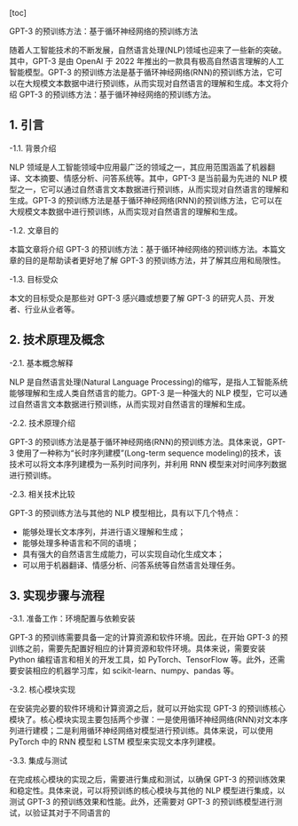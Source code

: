 
[toc]                    
                
                
GPT-3 的预训练方法：基于循环神经网络的预训练方法

随着人工智能技术的不断发展，自然语言处理(NLP)领域也迎来了一些新的突破。其中，GPT-3 是由 OpenAI 于 2022 年推出的一款具有极高自然语言理解的人工智能模型。GPT-3 的预训练方法是基于循环神经网络(RNN)的预训练方法，它可以在大规模文本数据中进行预训练，从而实现对自然语言的理解和生成。本文将介绍 GPT-3 的预训练方法：基于循环神经网络的预训练方法。

## 1. 引言

-1.1. 背景介绍

NLP 领域是人工智能领域中应用最广泛的领域之一，其应用范围涵盖了机器翻译、文本摘要、情感分析、问答系统等。其中，GPT-3 是当前最为先进的 NLP 模型之一，它可以通过自然语言文本数据进行预训练，从而实现对自然语言的理解和生成。GPT-3 的预训练方法是基于循环神经网络(RNN)的预训练方法，它可以在大规模文本数据中进行预训练，从而实现对自然语言的理解和生成。

-1.2. 文章目的

本篇文章将介绍 GPT-3 的预训练方法：基于循环神经网络的预训练方法。本篇文章的目的是帮助读者更好地了解 GPT-3 的预训练方法，并了解其应用和局限性。

-1.3. 目标受众

本文的目标受众是那些对 GPT-3 感兴趣或想要了解 GPT-3 的研究人员、开发者、行业从业者等。

## 2. 技术原理及概念

-2.1. 基本概念解释

NLP 是自然语言处理(Natural Language Processing)的缩写，是指人工智能系统能够理解和生成人类自然语言的能力。GPT-3 是一种强大的 NLP 模型，它可以通过自然语言文本数据进行预训练，从而实现对自然语言的理解和生成。

-2.2. 技术原理介绍

GPT-3 的预训练方法是基于循环神经网络(RNN)的预训练方法。具体来说，GPT-3 使用了一种称为“长时序列建模”(Long-term sequence modeling)的技术，该技术可以将文本序列建模为一系列时间序列，并利用 RNN 模型来对时间序列数据进行预训练。

-2.3. 相关技术比较

GPT-3 的预训练方法与其他的 NLP 模型相比，具有以下几个特点：

-   能够处理长文本序列，并进行语义理解和生成；
-   能够处理多种语言和不同的语境；
-   具有强大的自然语言生成能力，可以实现自动化生成文本；
-   可以用于机器翻译、情感分析、问答系统等自然语言处理任务。

## 3. 实现步骤与流程

-3.1. 准备工作：环境配置与依赖安装

GPT-3 的预训练需要具备一定的计算资源和软件环境。因此，在开始 GPT-3 的预训练之前，需要先配置好相应的计算资源和软件环境。具体来说，需要安装 Python 编程语言和相关的开发工具，如 PyTorch、TensorFlow 等。此外，还需要安装相应的机器学习库，如 scikit-learn、numpy、pandas 等。

-3.2. 核心模块实现

在安装完必要的软件环境和计算资源之后，就可以开始实现 GPT-3 的预训练核心模块了。核心模块实现主要包括两个步骤：一是使用循环神经网络(RNN)对文本序列进行建模；二是利用循环神经网络对模型进行预训练。具体来说，可以使用 PyTorch 中的 RNN 模型和 LSTM 模型来实现文本序列建模。

-3.3. 集成与测试

在完成核心模块的实现之后，需要进行集成和测试，以确保 GPT-3 的预训练效果和稳定性。具体来说，可以将预训练的核心模块与其他的 NLP 模型进行集成，以测试 GPT-3 的预训练效果和性能。此外，还需要对 GPT-3 的预训练模型进行测试，以验证其对于不同语言的

